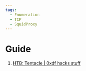 ```yaml
---
tags:
  - Enumeration
  - TCP
  - SquidProxy
---
```


# Guide

1. [HTB: Tentacle | 0xdf hacks stuff](https://0xdf.gitlab.io/2021/06/19/htb-tentacle.html#nmap-via-squid)